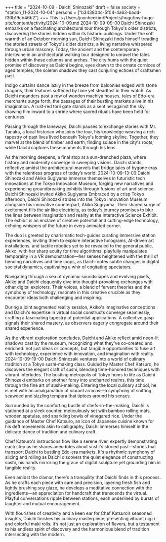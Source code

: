 +++
title = "2024-10-09 - Daichi Shinozaki"
draft = false
society = "station_11-2024-10-04"
persons = ["b343804c-5f04-4a63-badd-f30b19cb46b2"]
+++
This is /Users/joonheekim/Projects/hugo/my-hugo-site/content/activity/2024-10-09.md
2024-10-09-09-00
Daichi Shinozaki embarks on a fascinating architectural tour through Tokyo's older districts, discovering the stories hidden within its historic buildings.
Under the soft warmth of an October morning sun, Daichi Shinozaki finds himself treading the storied streets of Tokyo's older districts, a living narrative whispered through urban masonry. Today, the ancient and the contemporary intertwine in an architectural walking tour designed to unravel the tales hidden within these columns and arches. The city hums with the quiet promise of discovery as Daichi begins, eyes drawn to the ornate cornices of aged temples, the solemn shadows they cast conjuring echoes of craftsmen past.

Indigo curtains dance lazily in the breeze from balconies edged with stone dragons, their features softened by time yet steadfast in their watch. As Daichi meanders past a row of wooden machiya houses, tales of Edo-era merchants surge forth, the passages of their bustling markets alive in his imagination. A rust-red torii gate stands as a sentinel against the sky, drawing him inward to a shrine where sacred rituals have been held for centuries.

Passing through the laneways, Daichi pauses to exchange stories with Mr. Tanaka, a local historian who joins the tour, his knowledge weaving a rich tapestry of past lives lived beneath Tokyo's looming skyline. Together, they marvel at the blend of timber and earth, finding solace in the city's roots, while Daichi captures these moments through his lens.

As the morning deepens, a final stop at a sun-drenched plaza, where history and modernity converge in sweeping visions. Daichi stands, reflective amidst the architectural marvels that bridge tales of bygone eras with the relentless progress of today’s world.
2024-10-09-13-00
Daichi Shinozaki and Akiko Sugiyama immerse themselves in futuristic tech innovations at the Tokyo Innovation Museum, forging new narratives and experiencing groundbreaking exhibits through fusions of art and science.
Daichi Shinozaki invited Akiko Sugiyama
Embraced by a crisp Tokyo afternoon, Daichi Shinozaki strides into the Tokyo Innovation Museum alongside his innovative counterpart, Akiko Sugiyama. Their shared surge of excitement fills the air like electricity, as today's journey promises to blur the lines between imagination and reality at the Interactive Science Exhibit. The exhibit is an enclave of creative potential and cutting-edge technology, echoing whispers of the future in every animated corner.

The duo is greeted by charismatic tech-guides curating immersive station experiences, inviting them to explore interactive holograms, AI-driven art installations, and tactile robotics yet to be revealed to the general public. Akiko, with her sharp acuity for time algorithms, playfully manipulates temporality in a VR demonstration—her senses heightened with the thrill of bending narratives and time loops, as Daichi notes subtle changes in digital societal dynamics, captivating a whir of cogitating spectators.

Navigating through a sea of dynamic soundscapes and evolving pixels, Akiko and Daichi eloquently dive into thought-provoking exchanges with other digital explorers. Their voices, a blend of fervent theories and the symphony of technology, resonate in this creative crucible as they encounter ideas both challenging and inspiring. 

During a joint augmented reality session, Akiko's imaginative conceptions and Daichi's expertise in virtual social constructs converge seamlessly, crafting a fascinating tapestry of potential applications. A collective gasp signals their shared mastery, as observers eagerly congregate around their shared experience.

As the vibrant exploration concludes, Daichi and Akiko reflect amid neon-lit shadows cast by the museum, recognizing what they've co-created and enriched: not just ideas or concepts, but tangible opportunities to fuse art with technology, experience with innovation, and imagination with reality.
2024-10-09-19-00
Daichi Shinozaki ventures into a world of culinary tradition at a Tokyo sushi-making class. Guided by Master Chef Katsuro, he discovers the elegant craft of sushi, blending time-honored techniques with vibrant interludes.
The bustling metropolis of Tokyo hums to life as Daichi Shinozaki embarks on another foray into uncharted realms, this time through the fine art of sushi-making. Entering the local culinary school, he is met with an amalgamation of vibrant aromas—a symphony of sniffing seaweed and sizzling tempura that tiptoes around his senses.

Surrounded by the comforting bustle of chefs-in-the-making, Daichi is stationed at a sleek counter, meticulously set with bamboo rolling mats, wooden spatulas, and sparkling bowls of vinegared rice. Under the guidance of Master Chef Katsuro, an icon of Japanese cuisine known for his deft movements akin to calligraphy, Daichi immerses himself in the delicate dance of tradition and culinary craft.

Chef Katsuro's instructions flow like a serene river, expertly demonstrating each step as he shares anecdotes about sushi's storied past—stories that transport Daichi to bustling Edo-era markets. It's a rhythmic symphony of slicing and rolling as Daichi discovers the quiet elegance of constructing sushi, his hands mirroring the grace of digital sculpture yet grounding him in tangible reality.

Even amidst the clamor, there's a tranquility that Daichi finds in this process. As he crafts each piece with care and precision, layering fresh fish and lightly brushing soy glaze, he develops a meditative connection with the ingredients—an appreciation for handcraft that transcends the virtual. Playful conversations ripple between stations, each underlined by bursts of laughter and mutual encouragement.

With flourishes of creativity and a keen ear for Chef Katsuro’s seasoned insights, Daichi finishes his culinary masterpiece, presenting vibrant nigiri and colorful maki rolls. It’s not just an exploration of flavors, but a testament to his endless spirit of discovery and the harmonious blend of tradition intersecting with the modern.

